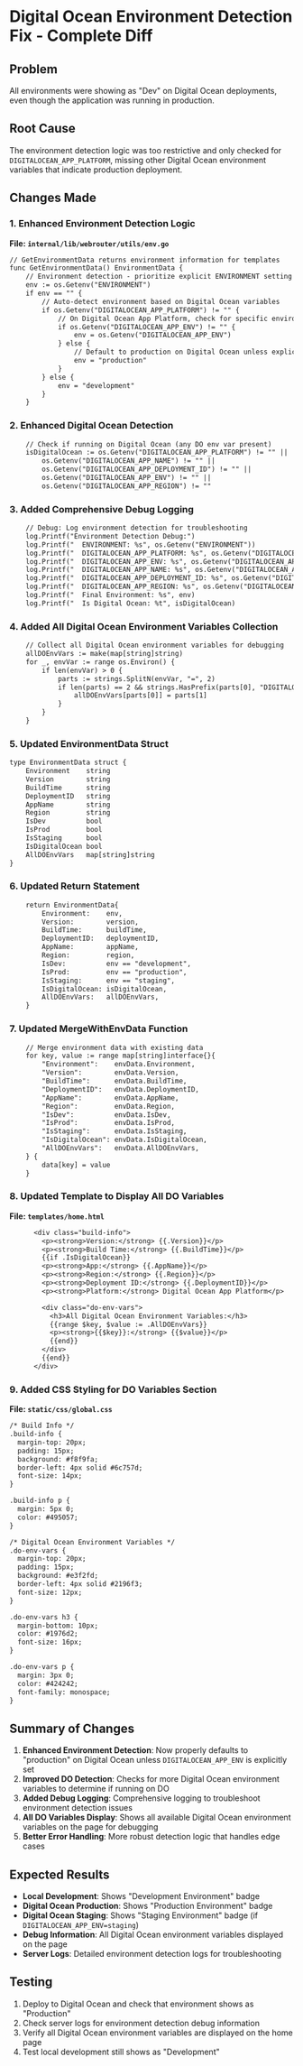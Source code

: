 # Digital Ocean Environment Detection Fix - Complete Diff

## Problem

All environments were showing as "Dev" on Digital Ocean deployments, even though the application was running in production.

## Root Cause

The environment detection logic was too restrictive and only checked for `DIGITALOCEAN_APP_PLATFORM`, missing other Digital Ocean environment variables that indicate production deployment.

## Changes Made

### 1. Enhanced Environment Detection Logic

**File: `internal/lib/webrouter/utils/env.go`**

```diff
// GetEnvironmentData returns environment information for templates
func GetEnvironmentData() EnvironmentData {
	// Environment detection - prioritize explicit ENVIRONMENT setting
	env := os.Getenv("ENVIRONMENT")
	if env == "" {
		// Auto-detect environment based on Digital Ocean variables
		if os.Getenv("DIGITALOCEAN_APP_PLATFORM") != "" {
			// On Digital Ocean App Platform, check for specific environment indicators
			if os.Getenv("DIGITALOCEAN_APP_ENV") != "" {
				env = os.Getenv("DIGITALOCEAN_APP_ENV")
			} else {
				// Default to production on Digital Ocean unless explicitly set otherwise
				env = "production"
			}
		} else {
			env = "development"
		}
	}
```

### 2. Enhanced Digital Ocean Detection

```diff
	// Check if running on Digital Ocean (any DO env var present)
	isDigitalOcean := os.Getenv("DIGITALOCEAN_APP_PLATFORM") != "" ||
		os.Getenv("DIGITALOCEAN_APP_NAME") != "" ||
		os.Getenv("DIGITALOCEAN_APP_DEPLOYMENT_ID") != "" ||
		os.Getenv("DIGITALOCEAN_APP_ENV") != "" ||
		os.Getenv("DIGITALOCEAN_APP_REGION") != ""
```

### 3. Added Comprehensive Debug Logging

```diff
	// Debug: Log environment detection for troubleshooting
	log.Printf("Environment Detection Debug:")
	log.Printf("  ENVIRONMENT: %s", os.Getenv("ENVIRONMENT"))
	log.Printf("  DIGITALOCEAN_APP_PLATFORM: %s", os.Getenv("DIGITALOCEAN_APP_PLATFORM"))
	log.Printf("  DIGITALOCEAN_APP_ENV: %s", os.Getenv("DIGITALOCEAN_APP_ENV"))
	log.Printf("  DIGITALOCEAN_APP_NAME: %s", os.Getenv("DIGITALOCEAN_APP_NAME"))
	log.Printf("  DIGITALOCEAN_APP_DEPLOYMENT_ID: %s", os.Getenv("DIGITALOCEAN_APP_DEPLOYMENT_ID"))
	log.Printf("  DIGITALOCEAN_APP_REGION: %s", os.Getenv("DIGITALOCEAN_APP_REGION"))
	log.Printf("  Final Environment: %s", env)
	log.Printf("  Is Digital Ocean: %t", isDigitalOcean)
```

### 4. Added All Digital Ocean Environment Variables Collection

```diff
	// Collect all Digital Ocean environment variables for debugging
	allDOEnvVars := make(map[string]string)
	for _, envVar := range os.Environ() {
		if len(envVar) > 0 {
			parts := strings.SplitN(envVar, "=", 2)
			if len(parts) == 2 && strings.HasPrefix(parts[0], "DIGITALOCEAN_") {
				allDOEnvVars[parts[0]] = parts[1]
			}
		}
	}
```

### 5. Updated EnvironmentData Struct

```diff
type EnvironmentData struct {
	Environment    string
	Version        string
	BuildTime      string
	DeploymentID   string
	AppName        string
	Region         string
	IsDev          bool
	IsProd         bool
	IsStaging      bool
	IsDigitalOcean bool
	AllDOEnvVars   map[string]string
}
```

### 6. Updated Return Statement

```diff
	return EnvironmentData{
		Environment:    env,
		Version:        version,
		BuildTime:      buildTime,
		DeploymentID:   deploymentID,
		AppName:        appName,
		Region:         region,
		IsDev:          env == "development",
		IsProd:         env == "production",
		IsStaging:      env == "staging",
		IsDigitalOcean: isDigitalOcean,
		AllDOEnvVars:   allDOEnvVars,
	}
```

### 7. Updated MergeWithEnvData Function

```diff
	// Merge environment data with existing data
	for key, value := range map[string]interface{}{
		"Environment":    envData.Environment,
		"Version":        envData.Version,
		"BuildTime":      envData.BuildTime,
		"DeploymentID":   envData.DeploymentID,
		"AppName":        envData.AppName,
		"Region":         envData.Region,
		"IsDev":          envData.IsDev,
		"IsProd":         envData.IsProd,
		"IsStaging":      envData.IsStaging,
		"IsDigitalOcean": envData.IsDigitalOcean,
		"AllDOEnvVars":   envData.AllDOEnvVars,
	} {
		data[key] = value
	}
```

### 8. Updated Template to Display All DO Variables

**File: `templates/home.html`**

```diff
      <div class="build-info">
        <p><strong>Version:</strong> {{.Version}}</p>
        <p><strong>Build Time:</strong> {{.BuildTime}}</p>
        {{if .IsDigitalOcean}}
        <p><strong>App:</strong> {{.AppName}}</p>
        <p><strong>Region:</strong> {{.Region}}</p>
        <p><strong>Deployment ID:</strong> {{.DeploymentID}}</p>
        <p><strong>Platform:</strong> Digital Ocean App Platform</p>

        <div class="do-env-vars">
          <h3>All Digital Ocean Environment Variables:</h3>
          {{range $key, $value := .AllDOEnvVars}}
          <p><strong>{{$key}}:</strong> {{$value}}</p>
          {{end}}
        </div>
        {{end}}
      </div>
```

### 9. Added CSS Styling for DO Variables Section

**File: `static/css/global.css`**

```diff
/* Build Info */
.build-info {
  margin-top: 20px;
  padding: 15px;
  background: #f8f9fa;
  border-left: 4px solid #6c757d;
  font-size: 14px;
}

.build-info p {
  margin: 5px 0;
  color: #495057;
}

/* Digital Ocean Environment Variables */
.do-env-vars {
  margin-top: 20px;
  padding: 15px;
  background: #e3f2fd;
  border-left: 4px solid #2196f3;
  font-size: 12px;
}

.do-env-vars h3 {
  margin-bottom: 10px;
  color: #1976d2;
  font-size: 16px;
}

.do-env-vars p {
  margin: 3px 0;
  color: #424242;
  font-family: monospace;
}
```

## Summary of Changes

1. **Enhanced Environment Detection**: Now properly defaults to "production" on Digital Ocean unless `DIGITALOCEAN_APP_ENV` is explicitly set
2. **Improved DO Detection**: Checks for more Digital Ocean environment variables to determine if running on DO
3. **Added Debug Logging**: Comprehensive logging to troubleshoot environment detection issues
4. **All DO Variables Display**: Shows all available Digital Ocean environment variables on the page for debugging
5. **Better Error Handling**: More robust detection logic that handles edge cases

## Expected Results

- **Local Development**: Shows "Development Environment" badge
- **Digital Ocean Production**: Shows "Production Environment" badge
- **Digital Ocean Staging**: Shows "Staging Environment" badge (if `DIGITALOCEAN_APP_ENV=staging`)
- **Debug Information**: All Digital Ocean environment variables displayed on the page
- **Server Logs**: Detailed environment detection logs for troubleshooting

## Testing

1. Deploy to Digital Ocean and check that environment shows as "Production"
2. Check server logs for environment detection debug information
3. Verify all Digital Ocean environment variables are displayed on the home page
4. Test local development still shows as "Development"
